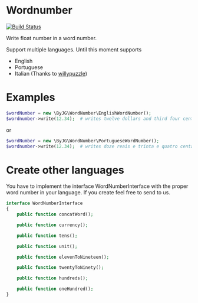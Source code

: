 # Wordnumber

[![Build Status](https://travis-ci.org/byjg/wordnumber.svg?branch=master)](https://travis-ci.org/byjg/wordnumber)

Write float number in a word number.

Support multiple languages. Until this moment supports

 - English
 - Portuguese
 - Italian (Thanks to [willypuzzle](https://github.com/willypuzzle))

# Examples

```php
$wordNumber = new \ByJG\WordNumber\EnglishWordNumber();
$wordnumber->write(12.34);  # writes twelve dollars and third four cents
```

or

```php
$wordNumber = new \ByJG\WordNumber\PortugueseWordNumber();
$wordnumber->write(12.34);  # writes doze reais e trinta e quatro centavos.
```

# Create other languages

You have to implement the interface WordNumberInterface with the proper word number in your language.
If you create feel free to send to us.

```php
interface WordNumberInterface
{
    public function concatWord();

    public function currency();

    public function tens();

    public function unit();

    public function elevenToNineteen();

    public function twentyToNinety();

    public function hundreds();

    public function oneHundred();
}
```

